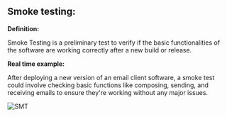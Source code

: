 ﻿## Smoke testing: ##

**Definition:**  

Smoke Testing is a preliminary test to verify if the basic functionalities of the software are working correctly after a new build or release.

**Real time example:**

After deploying a new version of an email client software, a smoke test could involve checking basic functions like composing, sending, and receiving emails to ensure they're working without any major issues.

![SMT](https://github.com/manoja13702/Manual-Testing-./assets/142867318/f9586370-ab65-4961-b5f5-daab0c036157)
